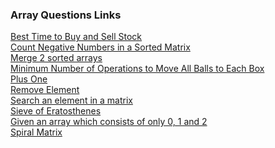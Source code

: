 ### Array Questions Links

[Best Time to Buy and Sell Stock](https://leetcode.com/problems/best-time-to-buy-and-sell-stock/description/) <br>
[Count Negative Numbers in a Sorted Matrix](https://leetcode.com/problems/count-negative-numbers-in-a-sorted-matrix/description/) <br>
[Merge 2 sorted arrays](https://leetcode.com/problems/merge-sorted-array/description/) <br>
[Minimum Number of Operations to Move All Balls to Each Box](https://leetcode.com/problems/minimum-number-of-operations-to-move-all-balls-to-each-box/description/)<br>
[Plus One](https://leetcode.com/problems/plus-one/description/) <br>
[Remove Element](https://leetcode.com/problems/remove-element/submissions/description/) <br>
[Search an element in a matrix](https://leetcode.com/problems/search-a-2d-matrix/description/) <br>
[Sieve of Eratosthenes](https://leetcode.com/problems/count-primes/description/) <br>
[Given an array which consists of only 0, 1 and 2](https://leetcode.com/problems/sort-colors/description/) <br>
[Spiral Matrix](https://leetcode.com/problems/spiral-matrix/)<br>
